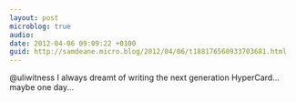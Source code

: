 ```yaml
---
layout: post
microblog: true
audio: 
date: 2012-04-06 09:09:22 +0100
guid: http://samdeane.micro.blog/2012/04/06/t188176560933703681.html
---
```

@uliwitness I always dreamt of writing the next generation HyperCard... maybe one day...
